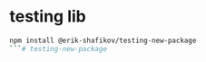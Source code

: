 # testing lib

```bash
npm install @erik-shafikov/testing-new-package
```#   t e s t i n g - n e w - p a c k a g e  
 